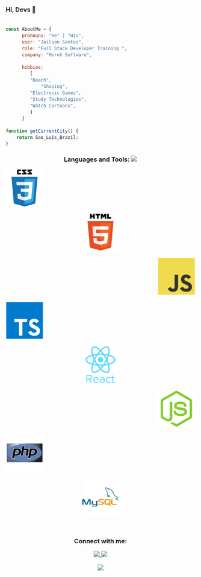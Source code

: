 ### Hi, Devs 👋

```javascript
 
const AboutMe = {
      pronouns: "He" | "His",
      user: "Jailson Santos",
      role: "Full Stack Developer Training ",
      company: "Moroh Software",

      hobbies: 
         [
	     "Beach",
             "Shoping",
	     "Electronic Games",
	     "Study Technologies",
	     "Watch Cartoons",
         ]
      }

function getCurrentCity() {
	return Sao_Luis_Brazil;
}

 ```

<h3 align="center">Languages and Tools: <img src="https://media.giphy.com/media/WUlplcMpOCEmTGBtBW/giphy.gif" width="30"></h3>

<p align="left"> 
<a href="https://www.w3schools.com/css/" target="_blank"> 
  <img src="https://raw.githubusercontent.com/devicons/devicon/master/icons/css3/css3-original-wordmark.svg" alt="css3" width="100" height="100"/> 
</a>
</p>

<p align="center"> 
<a href="https://www.w3schools.com/html/" target="_blank"> 
  <img src="https://raw.githubusercontent.com/devicons/devicon/master/icons/html5/html5-original-wordmark.svg" alt="html5" width="100" height="100"/> 
</a>
</p>

<p align="right"> 
<a href="https://developer.mozilla.org/en-US/docs/Web/JavaScript" target="_blank"> 
  <img src="https://raw.githubusercontent.com/devicons/devicon/master/icons/javascript/javascript-original.svg" alt="javascript" width="100" height="100"/> 
</a>
</p>

<p align="left"> 
<a href="https://www.typescriptlang.org/" target="_blank"> 
  <img src="https://raw.githubusercontent.com/devicons/devicon/master/icons/typescript/typescript-original.svg" alt="typescript" width="100" height="100"/> 
</a>
</p>

<p align="center"> 
<a href="https://reactjs.org/" target="_blank"> 
  <img src="https://raw.githubusercontent.com/devicons/devicon/master/icons/react/react-original-wordmark.svg" alt="react" width="100" height="100"/>
</a>
</p>

<p align="right"> 
<a href="https://nodejs.org/en/docs/" target="_blank"> 
  <img src="https://raw.githubusercontent.com/devicons/devicon/master/icons/nodejs/nodejs-original.svg" alt="nodejs" width="100" height="100"/>
</a>
</p>

<p align="left"> 
<a href="https://www.php.net" target="_blank"> 
  <img src="https://raw.githubusercontent.com/devicons/devicon/master/icons/php/php-original.svg" alt="php" width="100" height="100"/>
</a>
</p>

<p align="center"> 
<a href="https://www.mysql.com/" target="_blank"> 
  <img src="https://raw.githubusercontent.com/devicons/devicon/master/icons/mysql/mysql-original-wordmark.svg" alt="mysql" width="100" height="100"/> </a> 
</p><br>

<h3 align="center">Connect with me:</h3>
<div align="center">  
  <a href = "mailto:jailson.ads007@gmail.com">
    <img src="https://img.shields.io/badge/Gmail-D14836?style=for-the-badge&logo=gmail&logoColor=white" target="_blank">  
  </a>
  <a href="https://www.linkedin.com/in/jailson-santos-726395104/" target="_blank">
    <img src="https://img.shields.io/badge/-LinkedIn-%230077B5?style=for-the-badge&logo=linkedin&logoColor=white" target="_blank">
  </a> 
</div>
<br>
<div align="center">
  <a href="https://github.com/JailsonSantos">
  <img height="180em" src="https://github-readme-stats.vercel.app/api/top-langs/?username=JailsonSantos&layout=compact&langs_count=7&theme=dark"/>
</div>

